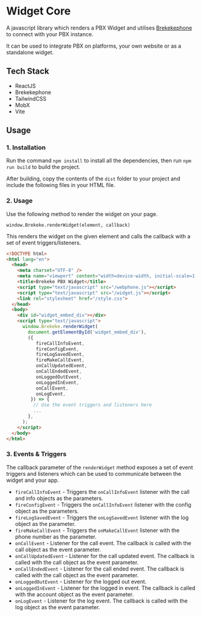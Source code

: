 # Widget Core

A javascript library which renders a PBX Widget and utilises [Brekekephone](https://github.com/brekekesoftware/brekekephone) to connect with your PBX instance.

It can be used to integrate PBX on platforms, your own website or as a standalone widget.

## Tech Stack
- ReactJS
- Brekekephone
- TailwindCSS
- MobX
- Vite

## Usage

### 1. Installation

Run the command `npm install` to install all the dependencies, then run `npm run build` to build the project.

After building, copy the contents of the `dist` folder to your project and include the following files in your HTML file.

### 2. Usage
Use the following method to render the widget on your page.

`window.Brekeke.renderWidget(element, callback)`

This renders the widget on the given element and calls the callback with a set of event triggers/listeners.

```html
<!DOCTYPE html>
<html lang="en">
  <head>
    <meta charset="UTF-8" />
    <meta name="viewport" content="width=device-width, initial-scale=1.0" />
    <title>Brekeke PBX Widget</title>
    <script type="text/javascript" src="/webphone.js"></script>
    <script type="text/javascript" src="/widget.js"></script>
    <link rel="stylesheet" href="/style.css">
  </head>
  <body>
    <div id="widget_embed_div"></div>
    <script type="text/javascript">
      window.Brekeke.renderWidget(
        document.getElementById('widget_embed_div'),
        ({
           fireCallInfoEvent,
           fireConfigEvent,
           fireLogSavedEvent,
           fireMakeCallEvent,
           onCallUpdatedEvent,
           onCallEndedEvent,
           onLoggedOutEvent,
           onLoggedInEvent,
           onCallEvent,
           onLogEvent,
         }) => {
          // Use the event triggers and listeners here
          ...
        },
      );
    </script>
  </body>
</html>
```

### 3. Events & Triggers
The callback parameter of the `renderWidget` method exposes a set of event triggers and listeners which can be used to communicate between the widget and your app.

- `fireCallInfoEvent` - Triggers the `onCallInfoEvent` listener with the call and info objects as the parameters.
- `fireConfigEvent` - Triggers the `onCallInfoEvent` listener with the config object as the parameters.
- `fireLogSavedEvent` - Triggers the `onLogSavedEvent` listener with the log object as the parameter.
- `fireMakeCallEvent` - Triggers the `onMakeCallEvent` listener with the phone number as the parameter.
- `onCallEvent` - Listener for the call event. The callback is called with the call object as the event parameter.
- `onCallUpdatedEvent` - Listener for the call updated event. The callback is called with the call object as the event parameter.
- `onCallEndedEvent` - Listener for the call ended event. The callback is called with the call object as the event parameter.
- `onLoggedOutEvent` - Listener for the logged out event.
- `onLoggedInEvent` - Listener for the logged in event. The callback is called with the account object as the event parameter.
- `onLogEvent` - Listener for the log event. The callback is called with the log object as the event parameter.

